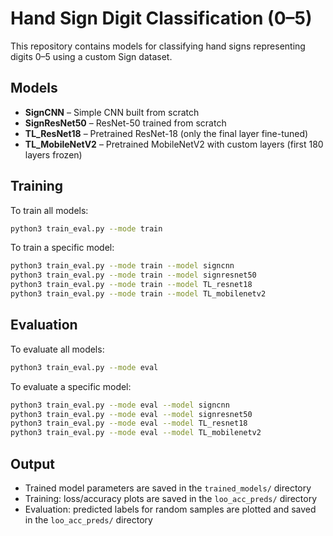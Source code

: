 # Hand Sign Digit Classification (0–5)

This repository contains models for classifying hand signs representing digits 0–5 using a custom Sign dataset.

## Models

- **SignCNN** – Simple CNN built from scratch  
- **SignResNet50** – ResNet-50 trained from scratch  
- **TL_ResNet18** – Pretrained ResNet-18 (only the final layer fine-tuned)  
- **TL_MobileNetV2** – Pretrained MobileNetV2 with custom layers (first 180 layers frozen)

## Training

To train all models:
```bash
python3 train_eval.py --mode train
```

To train a specific model:
```bash
python3 train_eval.py --mode train --model signcnn
python3 train_eval.py --mode train --model signresnet50
python3 train_eval.py --mode train --model TL_resnet18
python3 train_eval.py --mode train --model TL_mobilenetv2
```

## Evaluation

To evaluate all models:
```bash
python3 train_eval.py --mode eval
```

To evaluate a specific model:
```bash
python3 train_eval.py --mode eval --model signcnn
python3 train_eval.py --mode eval --model signresnet50
python3 train_eval.py --mode eval --model TL_resnet18
python3 train_eval.py --mode eval --model TL_mobilenetv2
```

## Output

- Trained model parameters are saved in the `trained_models/` directory  
- Training: loss/accuracy plots are saved in the `loo_acc_preds/` directory
- Evaluation: predicted labels for random samples are plotted and saved in the `loo_acc_preds/` directory

